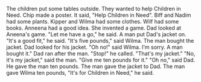 The children put some tables outside.
They wanted to help Children in Need.
Chip made a poster.
It said, "Help Children in Need".
Biff and Nadim had some plants.
Kipper and Wilma had some clothes.
Wilf had some books.
Anneena had a good idea.
She invented a game.
Dad looked at Aneena's game.
"Let me have a go," he said.
A man put Dad's jacket on.
"It's a good fit," he said.
"It's five pounds," said Wilma.
The man bought the jacket.
Dad looked for his jacket.
"Oh no!" said Wilma.
I'm sorry. A man bought it."
Dad ran after the man.
"Stop!" he called.
"That's my jacket."
"No, it's my jacket," said the man.
"Give me ten pounds for it."
"Oh no," said Dad.
He gave the man ten pounds.
The man gave the jacket to Dad.
The man gave Wilma ten pounds, "It's for Children in Need," he said.

